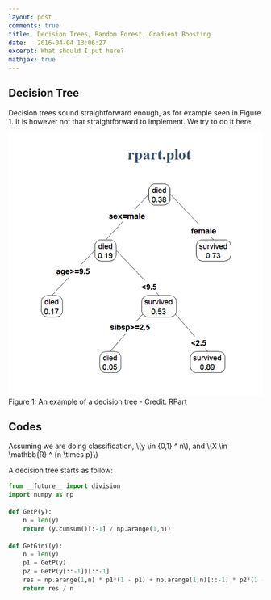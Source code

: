 ```yaml
---
layout: post
comments: true
title:  Decision Trees, Random Forest, Gradient Boosting
date:   2016-04-04 13:06:27
excerpt: What should I put here?
mathjax: true
---
```



## Decision Tree
Decision trees sound straightforward enough, as for example seen in Figure 1. It is however not that straightforward to implement. We try to do it here.  


<div class="imgcap">
<div>
<img src="/assets/tree/rpart.plot-example1.png">
</div>
<div class="thecap">Figure 1: An example of a decision tree - Credit: RPart </div>
</div>

## Codes
Assuming we are doing classification, \\(y \in {0,1} ^ n\\), and \\(X \in \mathbb{R} ^ {n \times p}\\)

A decision tree starts as follow:

```python
from __future__ import division
import numpy as np

def GetP(y):
    n = len(y)
    return (y.cumsum()[:-1] / np.arange(1,n))

def GetGini(y):
    n = len(y)
    p1 = GetP(y)
    p2 = GetP(y[::-1])[::-1]
    res = np.arange(1,n) * p1*(1 - p1) + np.arange(1,n)[::-1] * p2*(1 - p2)
    return res / n
```
